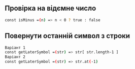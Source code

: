 ## Провірка на відємне число
```sh
const isMinus =(n) => n < 0 ? true : false
```
## Повернути останній символ з строки
```sh
Варіант 1
const getLaterSymbol =(str) => str[ str.length-1 ]
Варіант 2
const getLaterSymbol =(str) => str.at(-1)
```


